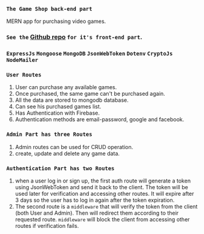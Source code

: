 ### `The Game Shop back-end part`
MERN app for purchasing video games.

### `See the` [Github repo](https://github.com/UpekkaChakma/the-game-shop-client) `for it's front-end part`.

### `ExpressJs` `Mongoose` `MongoDB` `JsonWebToken` `Dotenv` `CryptoJs` `NodeMailer`

### `User Routes`
1. User can purchase any available games.
2. Once purchased, the same game can't be purchased again.
3. All the data are stored to mongodb database.
4. Can see his purchased games list.
5. Has Authentication with Firebase.
6. Authentication methods are email-password, google and facebook. 

### `Admin Part has three Routes`
1. Admin routes can be used for CRUD operation.
2. create, update and delete any game data.

### `Authentication Part has two Routes`
1. when a user log in or sign up, the first auth route will generate a token using JsonWebToken and send it back to the client. The token will be used later for verification and accessing other routes. It will expire after 3 days so the user has to log in again after the token expiration.
2. The second route is a `middleware` that will verify the token from the client (both User and Admin). Then will redirect them according to their requested route.
`middleware` will block the client from accessing other routes if verification fails.

